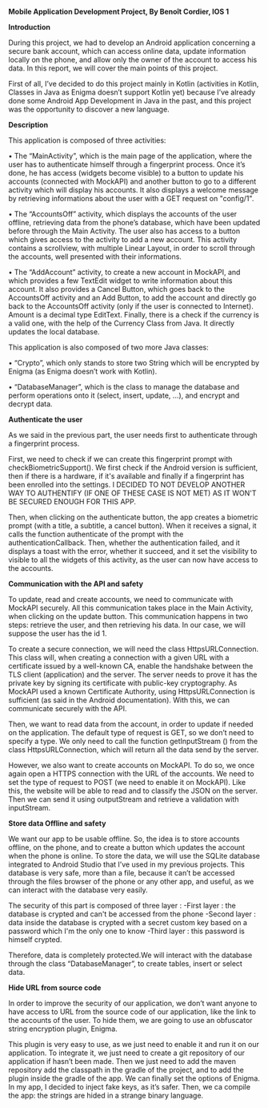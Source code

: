 **Mobile Application Development Project, By Benoît Cordier, IOS 1**

**Introduction**

During this project, we had to develop an Android application concerning a secure bank account, which can access online data, update information locally on the phone, and allow only the owner of the account to access his data. In this report, we will cover the main points of this project.

First of all, I’ve decided to do this project mainly in Kotlin (activities in Kotlin, Classes in Java as Enigma doesn’t support Kotlin yet) because I’ve already done some Android App Development in Java in the past, and this project was the opportunity to discover a new language.


**Description**

This application is composed of three activities: 


•	The “MainActivity”, which is the main page of the application, where the user has to authenticate himself through a fingerprint process. Once it’s done, he has access (widgets become visible) to a button to update his accounts (connected with MockAPI) and another button to go to a different activity which will display his accounts. It also displays a welcome message by retrieving informations about the user with a GET request on "config/1".






•	The “AccountsOff” activity, which displays the accounts of the user offline, retrieving data from the phone’s database, which have been updated before through the Main Activity. The user also has access to a button which gives access to the activity to add a new account. This activity contains a scrollview, with multiple Linear Layout, in order to scroll through the accounts, well presented with their informations.









•	The “AddAccount” activity, to create a new account in MockAPI, and which provides a few TextEdit widget to write information about this account. It also provides a Cancel Button, which goes back to the AccountsOff activity and an Add Button, to add the account and directly go back to the AccountsOff activity (only if the user is connected to Internet). Amount is a decimal type EditText. Finally, there is a check if the currency is a valid one, with the help of the Currency Class from Java. It directly updates the local database.




This application is also composed of two more Java classes:

•	“Crypto”, which only stands to store two String which will be encrypted by Enigma (as Enigma doesn’t work with Kotlin).

•	“DatabaseManager”, which is the class to manage the database and perform operations onto it (select, insert, update, …), and encrypt and decrypt data.



**Authenticate the user**

As we said in the previous part, the user needs first to authenticate through a fingerprint process.

First, we need to check if we can create this fingerprint prompt with checkBiometricSupport(). We first check if the Android version is sufficient, then if there is a hardware, if it's available and finally if a fingerprint has been enrolled into the settings. I DECIDED TO NOT DEVELOP ANOTHER WAY TO AUTHENTIFY (IF ONE OF THESE CASE IS NOT MET) AS IT WON'T BE SECURED ENOUGH FOR THIS APP.

Then, when clicking on the authenticate button, the app creates a biometric prompt (with a title, a subtitle, a cancel button). When it receives a signal, it calls the function authenticate of the prompt with the authenticationCallback. Then, whether the authentication failed, and it displays a toast with the error, whether it succeed, and it set the visibility to visible to all the widgets of this activity, as the user can now have access to the accounts.


**Communication with the API and safety**

To update, read and create accounts, we need to communicate with MockAPI securely. All this communication takes place in the Main Activity, when clicking on the update button. This communication happens in two steps: retrieve the user, and then retrieving his data. In our case, we will suppose the user has the id 1.

To create a secure connection, we will need the class HttpsURLConnection. This class will, when creating a connection with a given URL with a certificate issued by a well-known CA, enable the handshake between the TLS client (application) and the server. The server needs to prove it has the private key by signing its certificate with public-key cryptography. As MockAPI used a known Certificate Authority, using HttpsURLConnection is sufficient (as said in the Android documentation). With this, we can communicate securely with the API.


Then, we want to read data from the account, in order to update if needed on the application. The default type of request is GET, so we don’t need to specify a type. We only need to call the function getInputStream () from the class HttpsURLConnection, which will return all the data send by the server.


However, we also want to create accounts on MockAPI. To do so, we once again open a HTTPS connection with the URL of the accounts. We need to set the type of request to POST (we need to enable it on MockAPI). Like this, the website will be able to read and to classify the JSON on the server. Then we can send it using outputStream and retrieve a validation with inputStream.



**Store data Offline and safety**

We want our app to be usable offline. So, the idea is to store accounts offline, on the phone, and to create a button which updates the account when the phone is online. To store the data, we will use the SQLite database integrated to Android Studio that I’ve used in my previous projects. This database is very safe, more than a file, because it can’t be accessed through the files browser of the phone or any other app, and useful, as we can interact with the database very easily.

The security of this part is composed of three layer :
-First layer : the database is crypted and can't be accessed from the phone
-Second layer : data inside the database is crypted with a secret custom key based on a password which I'm the only one to know
-Third layer : this password is himself crypted.

Therefore, data is completely protected.We will interact with the database through the class “DatabaseManager”, to create tables, insert or select data.



**Hide URL from source code**

In order to improve the security of our application, we don’t want anyone to have access to URL from the source code of our application, like the link to the accounts of the user. To hide them, we are going to use an obfuscator string encryption plugin, Enigma.

This plugin is very easy to use, as we just need to enable it and run it on our application. To integrate it, we just need to create a git repository of our application if hasn’t been made. Then we just need to add the maven repository add the classpath in the gradle of the project, and to add the plugin inside the gradle of the app. We can finally set the options of Enigma. In my app, I decided to inject fake keys, as it’s safer. Then, we ca compile the app: the strings are hided in a strange binary language.

